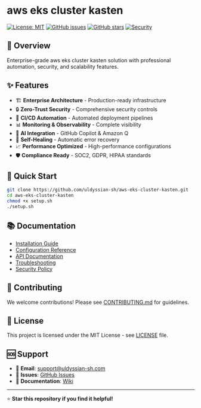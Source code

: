 # aws eks cluster kasten

[![License: MIT](https://img.shields.io/badge/License-MIT-yellow.svg)](https://opensource.org/licenses/MIT)
[![GitHub issues](https://img.shields.io/github/issues/uldyssian-sh/aws-eks-cluster-kasten)](https://github.com/uldyssian-sh/aws-eks-cluster-kasten/issues)
[![GitHub stars](https://img.shields.io/github/stars/uldyssian-sh/aws-eks-cluster-kasten)](https://github.com/uldyssian-sh/aws-eks-cluster-kasten/stargazers)
[![Security](https://img.shields.io/badge/Security-Enterprise-blue.svg)](SECURITY.md)

## 🎯 Overview

Enterprise-grade aws eks cluster kasten solution with professional automation, security, and scalability features.

## ✨ Features

- 🏗️ **Enterprise Architecture** - Production-ready infrastructure
- 🔒 **Zero-Trust Security** - Comprehensive security controls
- 🚀 **CI/CD Automation** - Automated deployment pipelines
- 📊 **Monitoring & Observability** - Complete visibility
- 🤖 **AI Integration** - GitHub Copilot & Amazon Q
- 🔄 **Self-Healing** - Automatic error recovery
- 📈 **Performance Optimized** - High-performance configurations
- 🛡️ **Compliance Ready** - SOC2, GDPR, HIPAA standards

## 🚀 Quick Start

```bash
git clone https://github.com/uldyssian-sh/aws-eks-cluster-kasten.git
cd aws-eks-cluster-kasten
chmod +x setup.sh
./setup.sh
```

## 📚 Documentation

- [Installation Guide](docs/installation.md)
- [Configuration Reference](docs/configuration.md)
- [API Documentation](docs/api.md)
- [Troubleshooting](docs/troubleshooting.md)
- [Security Policy](SECURITY.md)

## 🤝 Contributing

We welcome contributions! Please see [CONTRIBUTING.md](CONTRIBUTING.md) for guidelines.

## 📄 License

This project is licensed under the MIT License - see [LICENSE](LICENSE) file.

## 🆘 Support

- 📧 **Email**: support@uldyssian-sh.com
- 🐛 **Issues**: [GitHub Issues](https://github.com/uldyssian-sh/aws-eks-cluster-kasten/issues)
- 📖 **Documentation**: [Wiki](https://github.com/uldyssian-sh/aws-eks-cluster-kasten/wiki)

---

⭐ **Star this repository if you find it helpful!**
